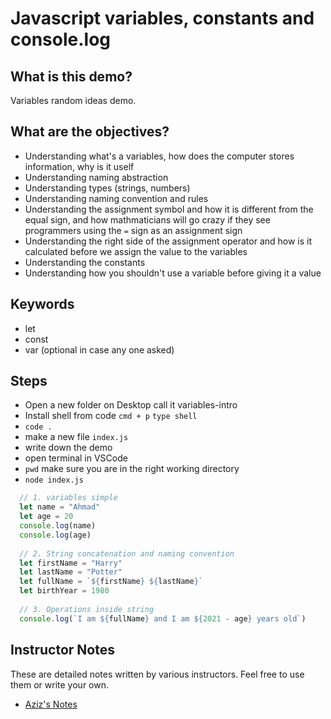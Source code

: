 # Javascript variables, constants and console.log

## What is this demo?

Variables random ideas demo.

## What are the objectives?

- Understanding what's a variables, how does the computer stores information, why is it uself
- Understanding naming abstraction
- Understanding types (strings, numbers)
- Understanding naming convention and rules 
- Understanding the assignment symbol and how it is different from the equal sign, and how mathmaticians will go crazy if they see programmers using the `=` sign as an assignment sign
- Understanding the right side of the assignment operator and how is it calculated before we assign the value to the variables
- Understanding the constants 
- Understanding how you shouldn't use a variable before giving it a value


## Keywords
- let
- const
- var (optional in case any one asked)


## Steps
- Open a new folder on Desktop call it variables-intro
- Install shell from code `cmd + p` `type shell`
- `code .`
- make a new file `index.js`
- write down the demo 
- open terminal in VSCode 
- `pwd` make sure you are in the right working directory
- `node index.js`


```js
  // 1. variables simple 
  let name = "Ahmad"
  let age = 20
  console.log(name)
  console.log(age)
  
  // 2. String concatenation and naming convention
  let firstName = "Harry"
  let lastName = "Potter"
  let fullName = `${firstName} ${lastName}`
  let birthYear = 1980
  
  // 3. Operations inside string 
  console.log(`I am ${fullName} and I am ${2021 - age} years old`)
```

## Instructor Notes

These are detailed notes written by various instructors. Feel free to use them or write your own.

* [Aziz's Notes](/aziz.md)
